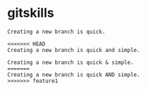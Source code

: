 # gitskills

```
Creating a new branch is quick.
```

```
<<<<<<< HEAD
Creating a new branch is quick and simple.
```

```
Creating a new branch is quick & simple.
=======
Creating a new branch is quick AND simple.
>>>>>>> feature1
```